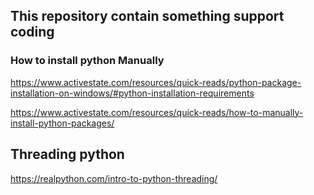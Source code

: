 ## This repository contain something support coding

### How to install python Manually
https://www.activestate.com/resources/quick-reads/python-package-installation-on-windows/#python-installation-requirements

https://www.activestate.com/resources/quick-reads/how-to-manually-install-python-packages/

## Threading python

https://realpython.com/intro-to-python-threading/

